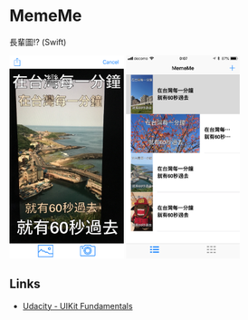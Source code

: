 # MemeMe

長輩圖!? (Swift)

<img src="screenshots/1.jpg" width="40%">
<img src="screenshots/2.jpg" width="40%">

## Links

- [Udacity - UIKit Fundamentals](https://classroom.udacity.com/courses/ud788/)
